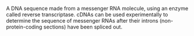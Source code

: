 A DNA sequence made from a messenger RNA molecule, using an enzyme called reverse transcriptase. cDNAs can be used experimentally to determine the sequence of messenger RNAs after their introns (non-protein-coding sections) have been spliced out.